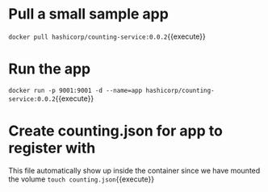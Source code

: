 # Pull a small sample app
`docker pull hashicorp/counting-service:0.0.2`{{execute}}

# Run the app
`docker run -p 9001:9001 -d --name=app hashicorp/counting-service:0.0.2`{{execute}}

# Create counting.json for app to register with
This file automatically show up inside the container since we have mounted the volume
`touch counting.json`{{execute}}